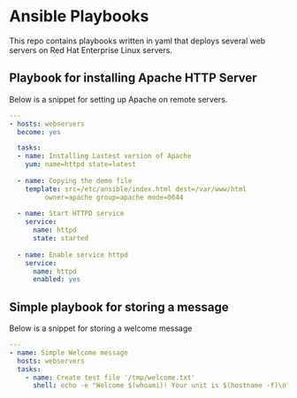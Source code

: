 # Ansible Playbooks
This repo contains playbooks written in yaml that deploys several web servers on Red Hat Enterprise Linux servers. 

## Playbook for installing Apache HTTP Server
Below is a snippet for setting up Apache on remote servers. 

```yml
---
- hosts: webservers
  become: yes

  tasks:
  - name: Installing Lastest version of Apache
    yum: name=httpd state=latest
    
  - name: Copying the demo file
    template: src=/etc/ansible/index.html dest=/var/www/html 
         owner=apache group=apache mode=0644
  
  - name: Start HTTPD service 
    service:
      name: httpd 
      state: started 
  
  - name: Enable service httpd
    service: 
      name: httpd 
      enabled: yes 
```

## Simple playbook for storing a message
Below is a snippet for storing a welcome message
```yml
---
- name: Simple Welcome message 
  hosts: webservers
  tasks:
    - name: Create test file '/tmp/welcome.txt'
      shell: echo -e "Welcome $(whoami)! Your unit is $(hostname -f)\n" >> /tmp/welcome.txt
```
